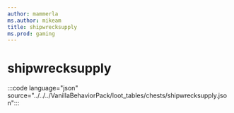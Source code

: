 ```yaml
---
author: mammerla
ms.author: mikeam
title: shipwrecksupply
ms.prod: gaming
---
```


# shipwrecksupply

:::code language="json" source="../../../VanillaBehaviorPack/loot_tables/chests/shipwrecksupply.json":::